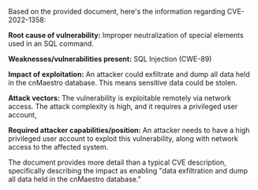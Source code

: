 Based on the provided document, here's the information regarding CVE-2022-1358:

**Root cause of vulnerability:** Improper neutralization of special elements used in an SQL command.

**Weaknesses/vulnerabilities present:** SQL Injection (CWE-89)

**Impact of exploitation:** An attacker could exfiltrate and dump all data held in the cnMaestro database. This means sensitive data could be stolen.

**Attack vectors:** The vulnerability is exploitable remotely via network access. The attack complexity is high, and it requires a privileged user account,

**Required attacker capabilities/position:** An attacker needs to have a high privileged user account to exploit this vulnerability, along with network access to the affected system.

The document provides more detail than a typical CVE description, specifically describing the impact as enabling "data exfiltration and dump all data held in the cnMaestro database."